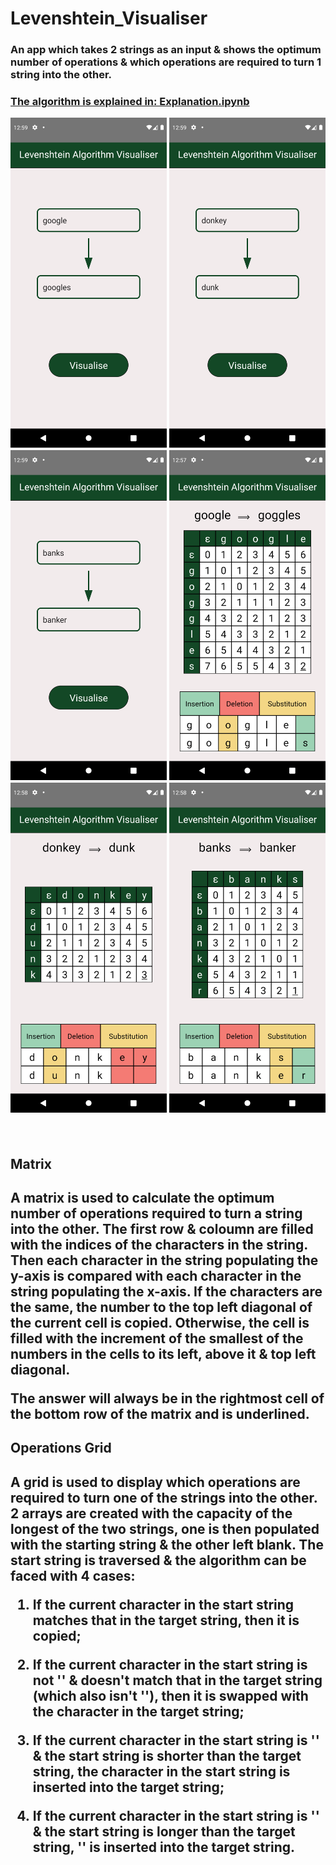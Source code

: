 # Levenshtein_Visualiser

<h3>An app which takes 2 strings as an input & shows the optimum number of operations & which operations are required to turn 1 string into the other.<h3>

[The algorithm is explained in: Explanation.ipynb](https://github.com/AndreaBorg217/Levenshtein_Visualiser/blob/main/Explanation.ipynb)

<p align="center">
 <img src="Screenshots\Screenshot_1665572367.png" width="250" >
 <img src="Screenshots\Screenshot_1665572384.png" width="250" >
 <img src="Screenshots\Screenshot_1665572351.png" width="250" >
 <img src="Screenshots\Screenshot_1665572266.png" width="250" >
 <img src="Screenshots\Screenshot_1665572309.png" width="250" >
 <img src="Screenshots\Screenshot_1665572335.png" width="250" >
</p>
<br/>
<h2>Matrix<h2>
A matrix is used to calculate the optimum number of operations required to turn a string into the other.  The first row & coloumn are filled with the indices of the characters in the string.  Then each character in the string populating the y-axis is compared with each character in the string populating the x-axis.  If the characters are the same, the number to the top left diagonal of the current cell is copied.  Otherwise, the cell is filled with the increment of the smallest of the numbers in the cells to its left, above it & top left diagonal. 


The answer will always be in the rightmost cell of the bottom row of the matrix and is underlined.
<br/>
<h2>Operations Grid<h2>
 A grid is used to display which operations are required to turn one of the strings into the other.  
 2 arrays are created with the capacity of the longest of the two strings, one is then populated with the starting string & the other left blank.  
 The start string is traversed & the algorithm can be faced with 4 cases:
 
 1.   If the current character in the start string matches that in the target string, then it is copied;
 
 2.   If the current character in the start string is not '' & doesn't match that in the target string (which also isn't ''), then it is swapped with the character in the target string;
 
 3.   If the current character in the start string is '' & the start string is shorter than the target string, the character in the start string is inserted into the 
 target string;
 
 4.   If the current character in the start string is '' & the start string is longer than the target string, '' is inserted into the target string.
